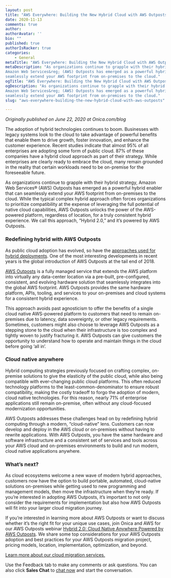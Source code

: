 ```yaml
---
layout: post
title: "AWS Everywhere: Building the New Hybrid Cloud with AWS Outposts"
date: 2020-11-13
comments: true
author:
authorAvatar: ''
bio: ""
published: true
authorIsRacker: true
categories:
    - General
metaTitle: "AWS Everywhere: Building the New Hybrid Cloud with AWS Outposts"
metaDescription: "As organizations continue to grapple with their hybrid strategy,
Amazon Web Services&reg; (AWS) Outposts has emerged as a powerful hybrid enabler that can
seamlessly extend your AWS footprint from on-premises to the cloud."
ogTitle: "AWS Everywhere: Building the New Hybrid Cloud with AWS Outposts"
ogDescription: "As organizations continue to grapple with their hybrid strategy,
Amazon Web Services&reg; (AWS) Outposts has emerged as a powerful hybrid enabler that can
seamlessly extend your AWS footprint from on-premises to the cloud."
slug: "aws-everywhere-building-the-new-hybrid-cloud-with-aws-outposts"

---
```

*Originally published on June 22, 2020 at Onica.com/blog*

The adoption of hybrid technologies continues to boom. Businesses with legacy systems
look to the cloud to take advantage of powerful benefits that enable them to drive
growth, foster innovation, and enhance the customer experience. Recent studies
indicate that almost 95% of all enterprises are adopting some form of public cloud.
87% of these companies have a hybrid cloud approach as part of their strategy.
While enterprises are clearly ready to embrace the cloud, many remain
grounded in the reality that certain workloads need to be on-premise
for the foreseeable future.

<!--more-->

As organizations continue to grapple with their hybrid strategy,
Amazon Web Services&reg; (AWS) Outposts has emerged as a powerful hybrid enabler that can
seamlessly extend your AWS footprint from on-premises to the cloud.
While the typical complex hybrid approach often forces organizations
to prioritize compatibility at the expense of leveraging
the full potential of native cloud capabilities, AWS Outposts
unlocks the power of the AWS-powered platform, regardless of
location, for a truly consistent hybrid experience.
We call this approach, “Hybrid 2.0,” and it’s
powered by AWS Outposts.

### Redefining hybrid with AWS Outposts

As public cloud adoption has evolved, so have the
[approaches used for hybrid deployments](https://onica.com/videos/implementing-hybrid-cloud-architectures-with-aws/).
One of the most interesting developments in
recent years is the global introduction of AWS Outposts
at the tail end of 2018.

[AWS Outposts](https://onica.com/amazon-web-services/aws-outposts/)
is a fully managed service that extends
the AWS platform into virtually any data-center location via a
pre-built, pre-configured, consistent, and evolving hardware
solution that seamlessly integrates into the global AWS footprint.
AWS Outposts provides the same hardware platform, APIs, tooling,
and services to your on-premises and cloud systems for a
consistent hybrid experience.

This approach avoids past agnosticism to offer the benefits of a
single cloud native AWS-powered platform to customers that need to
remain on-premises due to latency, data sovereignty, or other legacy
requirements. Sometimes, customers might also choose to leverage
AWS Outposts as a stepping stone to the cloud when their infrastructure
is too complex and tightly woven to justify fracturing it. AWS
Outposts can give customers the opportunity to understand how
to operate and maintain things in the cloud before going ‘all in’.

### Cloud native anywhere

Hybrid computing strategies previously focused on crafting complex,
on-premise solutions to give the elasticity of the public cloud,
while also being compatible with ever-changing public cloud platforms.
This often reduced technology platforms to the least-common-denominator
to ensure robust compatibility, making the costly tradeoff to forgo the adoption
of modern, cloud native technologies. For this reason, nearly 71% of enterprise
applications still remain on-premise, often without any cloud-focused modernization opportunities.

AWS Outposts addresses these challenges head on by redefining hybrid
computing through a modern, “cloud-native” lens. Customers can now develop
and deploy in the AWS cloud or on-premises without having to rewrite applications.
With AWS Outposts, you have the same hardware and software infrastructure and a
consistent set of services and tools across your AWS cloud and on-premises
environments to build and run modern, cloud native applications anywhere.

### What’s next?

As cloud ecosystems welcome a new wave of modern hybrid approaches,
customers now have the option to build portable, automated, cloud-native
solutions on-premises while getting used to new programming and management
models, then move the infrastructure when they’re ready. If you’re interested
in adopting AWS Outposts, it’s important to not only consider the requirements
for implementation but also how AWS Outposts will fit into your larger
cloud migration journey.

If you’re interested in learning more about AWS Outposts
or want to discuss whether it’s the right fit for your unique
use cases, join Onica and AWS for our AWS Outposts webinar
[Hybrid 2.0: Cloud Native Anywhere Powered by AWS Outposts](https://www.brighttalk.com/webcast/16423/419469).
We share some top considerations for your AWS Outposts adoption
and best practices for your AWS Outposts migration
project, pricing models, location, implementation, optimization, and beyond.

<a class="cta purple" id="cta" href="https://www.rackspace.com/onica">Learn more about our cloud migration services.</a>

Use the Feedback tab to make any comments or ask questions. You can also click
**Sales Chat** to [chat now](https://www.rackspace.com/) and start the conversation.
